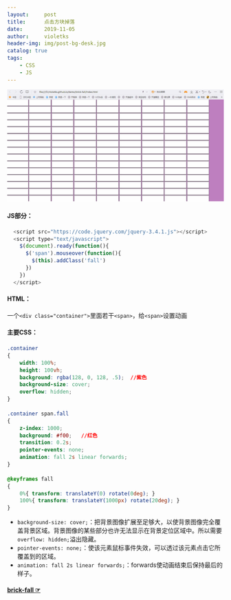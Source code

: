 ```yaml
---
layout:     post
title:      点击方块掉落
date:       2019-11-05
author:     violetks
header-img: img/post-bg-desk.jpg
catalog: true
tags:
    - CSS
	- JS
---
```


![brick-fall](/img/brick-fall.gif)

#### JS部分：

```javascript
  <script src="https://code.jquery.com/jquery-3.4.1.js"></script>
  <script type="text/javascript">
    $(document).ready(function(){
      $('span').mouseover(function(){
        $(this).addClass('fall')
      })
    })
  </script>
```
#### HTML：
一个`<div class="container">`里面若干`<span>`，给`<span>`设置动画<br>
#### 主要CSS：
```css
.container
{
    width: 100%;
    height: 100vh;
    background: rgba(128, 0, 128, .5);  //紫色
    background-size: cover;
    overflow: hidden;
}

.container span.fall
{
    z-index: 1000;
    background: #f00;   //红色
    transition: 0.2s;
    pointer-events: none;
    animation: fall 2s linear forwards;
}

@keyframes fall
{
    0%{ transform: translateY(0) rotate(0deg); }
    100%{ transform: translateY(1000px) rotate(20deg); }
}
```
- `background-size: cover;`：把背景图像扩展至足够大，以使背景图像完全覆盖背景区域。背景图像的某些部分也许无法显示在背景定位区域中。所以需要`overflow: hidden;`溢出隐藏。<br>
- `pointer-events: none;`：使该元素鼠标事件失效，可以透过该元素点击它所覆盖到的区域。<br>
- `animation: fall 2s linear forwards;`：forwards使动画结束后保持最后的样子。

#### [brick-fall ☞](/demo/brick-fall/index.html)